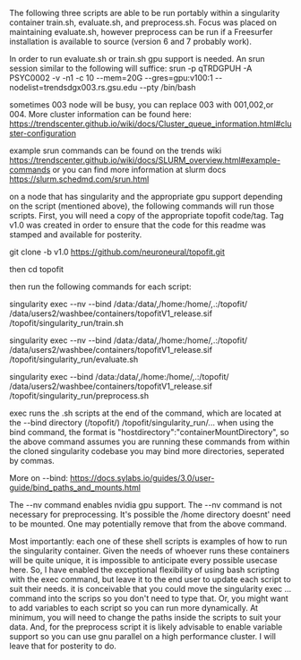 The following three scripts are able to be run portably within a singularity container 
train.sh, evaluate.sh, and preprocess.sh. 
Focus was placed on maintaining evaluate.sh, however preprocess can be run if a Freesurfer installation is available to source (version 6 and 7 probably work).


In order to run evaluate.sh or train.sh gpu support is needed. An srun session similar to the following will suffice:
srun -p qTRDGPUH -A PSYC0002 -v -n1 -c 10 --mem=20G --gres=gpu:v100:1 --nodelist=trendsdgx003.rs.gsu.edu --pty /bin/bash

sometimes 003 node will be busy, you can replace 003 with 001,002,or 004. 
More cluster information can be found here:
https://trendscenter.github.io/wiki/docs/Cluster_queue_information.html#cluster-configuration

example srun commands can be found on the trends wiki
https://trendscenter.github.io/wiki/docs/SLURM_overview.html#example-commands
or you can find more information at slurm docs https://slurm.schedmd.com/srun.html

on a node that has singularity and the appropriate gpu support depending on the script (mentioned above), the following commands will run those scripts. 
First, you will need a copy of the appropriate topofit code/tag. Tag v1.0 was created in order to ensure that the code for this readme was stamped and available for
posterity. 

git clone -b v1.0 https://github.com/neuroneural/topofit.git

then cd topofit 

then run the following commands for each script:


singularity exec --nv --bind /data:/data/,/home:/home/,.:/topofit/ /data/users2/washbee/containers/topofitV1_release.sif /topofit/singularity_run/train.sh

singularity exec --nv --bind /data:/data/,/home:/home/,.:/topofit/ /data/users2/washbee/containers/topofitV1_release.sif /topofit/singularity_run/evaluate.sh

singularity exec --bind /data:/data/,/home:/home/,.:/topofit/ /data/users2/washbee/containers/topofitV1_release.sif /topofit/singularity_run/preprocess.sh

exec runs the .sh scripts at the end of the command, which are located at the --bind directory (/topofit/) /topofit/singularity_run/...
when using the bind command, the format is "hostdirectory":"containerMountDirectory", so the above command assumes you are running these commands from within the cloned singularity codebase 
you may bind more directories, seperated by commas. 

More on --bind:
https://docs.sylabs.io/guides/3.0/user-guide/bind_paths_and_mounts.html

The --nv command enables nvidia gpu support. The --nv command is not necessary for preprocessing. 
It's possible the /home directory doesnt' need to be mounted. One may potentially remove that from the above command. 

Most importantly:
  each one of these shell scripts is examples of how to run the singularity container. Given the needs of whoever runs these containers will be quite unique, it is impossible
  to anticipate every possible usecase here. So, I have enabled the exceptional flexibility of using bash scripting with the exec command, but leave it to the end user 
  to update each script to suit their needs. it is conceivable that you could move the singularity exec ... command into the scrips so you don't need to type that.
  Or, you might want to add variables to each script so you can run more dynamically. 
  At minimum, you will need to change the paths inside the scripts to suit your data. 
  And, for the preprocess script it is likely advisable to enable variable support so you can use gnu parallel on a high performance cluster. 
  I will leave that for posterity to do. 
